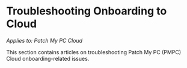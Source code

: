 # Troubleshooting Onboarding to Cloud

_Applies to: Patch My PC Cloud_

This section contains articles on troubleshooting Patch My PC (PMPC) Cloud onboarding-related issues.